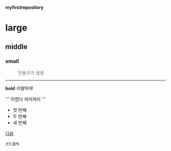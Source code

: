 
**myfirstrepository**


# large
## middle
### small

> 인용구가 생성

***
__bold__
_이탤릭채_

'''
어렵다 꺼이꺼이
'''

- 첫 번째
- 두 번째
- 세 번째

[다음](https://www.daum.net)

```
코드블럭
```
